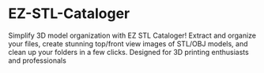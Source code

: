# EZ-STL-Cataloger
Simplify 3D model organization with EZ STL Cataloger! Extract and organize your files, create stunning top/front view images of STL/OBJ models, and clean up your folders in a few clicks. Designed for 3D printing enthusiasts and professionals
